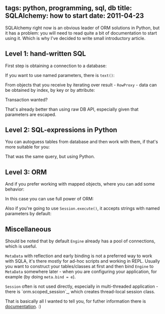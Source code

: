 tags: python, programming, sql, db
title:  SQLAlchemy: how to start
date: 2011-04-23
----

SQLAlchemy right now is an obvious leader of ORM solutions in Python,
but it has a problem: you will need to read quite a bit of documentation
to start using it. Which is why I've decided to write small introductory
article.

Level 1: hand-written SQL
-------------------------

First step is obtaining a connection to a database:

If you want to use named parameters, there is `text()`:

From objects that you receive by iterating over result - `RowProxy` -
data can be obtained by index, by key or by attribute:

Transaction wanted?

That's already better than using raw DB API, especially given that
parameters are escaped.

Level 2: SQL-expressions in Python
----------------------------------

You can autoguess tables from database and then work with them, if
that's more suitable for you:

That was the same query, but using Python.

Level 3: ORM
------------

And if you prefer working with mapped objects, where you can add some
behavior:

In this case you can use full power of ORM:

Also if you're going to use `Session.execute()`, it accepts strings with
named parameters by default:

Miscellaneous
-------------

Should be noted that by default `Engine` already has a pool of
connections, which is useful.

`MetaData` with reflection and early binding is not a preferred way to
work with SQLA, it's there mostly for ad-hoc scripts and working in
REPL. Usually you want to construct your tables/classes at first and
then bind `Engine` to `MetaData` somewhere later - when you are
configuring your application, for example (by doing `meta.bind = e`).

`Session` often is not used directly, especially in multi-threaded
application - there is \`orm.scoped\_session\`\_, which creates
thread-local session class.

That is basically all I wanted to tell you, for futher information there
is [documentation](http://www.sqlalchemy.org/docs/). :)

